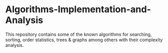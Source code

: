 # Algorithms-Implementation-and-Analysis
This repository contains some of the known algorithms for searching, sorting, order statistics, trees &amp; graphs among others with their complexity analysis.
